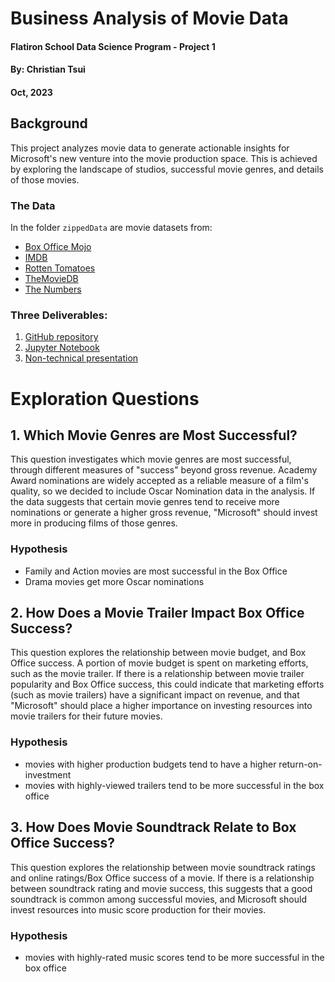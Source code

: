 # Business Analysis of Movie Data

#### Flatiron School Data Science Program - Project 1
#### By: Christian Tsui
#### Oct, 2023

## Background

This project analyzes movie data to generate actionable insights for Microsoft's new venture into the movie production space. This is achieved by exploring the landscape of studios, successful movie genres, and details of those movies.

### The Data

In the folder `zippedData` are movie datasets from:

* [Box Office Mojo](https://www.boxofficemojo.com/)
* [IMDB](https://www.imdb.com/)
* [Rotten Tomatoes](https://www.rottentomatoes.com/)
* [TheMovieDB](https://www.themoviedb.org/)
* [The Numbers](https://www.the-numbers.com/)

### Three Deliverables:
1. [GitHub repository](https://github.com/christiantsui/Movie-Data-Exploratory-Analysis)
2. [Jupyter Notebook](student.ipynb)
3. [Non-technical presentation]()

# Exploration Questions

## 1. Which Movie Genres are Most Successful?
This question investigates which movie genres are most successful, through different measures of "success" beyond gross revenue. Academy Award nominations are widely accepted as a reliable measure of a film's quality, so we decided to include Oscar Nomination data in the analysis.
If the data suggests that certain movie genres tend to receive more nominations or generate a higher gross revenue, "Microsoft" should invest more in producing films of those genres.

 
### Hypothesis
- Family and Action movies are most successful in the Box Office
- Drama movies get more Oscar nominations



## 2. How Does a Movie Trailer Impact Box Office Success?
This question explores the relationship between movie budget, and Box Office success. A portion of movie budget is spent on marketing efforts, such as the movie trailer. If there is a relationship between movie trailer popularity and Box Office success, this could indicate that marketing efforts (such as movie trailers) have a significant impact on revenue, and that "Microsoft" should place a higher importance on investing resources into movie trailers for their future movies.
### Hypothesis
- movies with higher production budgets tend to have a higher return-on-investment
- movies with highly-viewed trailers tend to be more successful in the box office

## 3. How Does Movie Soundtrack Relate to Box Office Success?
This question explores the relationship between movie soundtrack ratings and online ratings/Box Office success of a movie. If there is a relationship between soundtrack rating and movie success, this suggests that a good soundtrack is common among successful movies, and Microsoft should invest resources into music score production for their movies.
### Hypothesis
- movies with highly-rated music scores tend to be more successful in the box office

